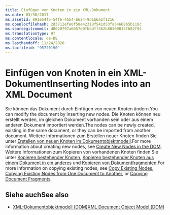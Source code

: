 ```yaml
---
title: Einfügen von Knoten in ein XML-Dokument
ms.date: 03/30/2017
ms.assetid: 891e54f5-54f6-4bb4-b624-9d1b6a1f1216
ms.openlocfilehash: 2d3712efe0f50e42318f541d53fa54668b5b119c
ms.sourcegitcommit: d8020797a6657d0fbbdff362b80300815f682f94
ms.translationtype: HT
ms.contentlocale: de-DE
ms.lasthandoff: 11/24/2020
ms.locfileid: "95720190"
---
```

# <a name="inserting-nodes-into-an-xml-document"></a><span data-ttu-id="af7b8-102">Einfügen von Knoten in ein XML-Dokument</span><span class="sxs-lookup"><span data-stu-id="af7b8-102">Inserting Nodes into an XML Document</span></span>

<span data-ttu-id="af7b8-103">Sie können das Dokument durch Einfügen von neuen Knoten ändern.</span><span class="sxs-lookup"><span data-stu-id="af7b8-103">You can modify the document by inserting new nodes.</span></span> <span data-ttu-id="af7b8-104">Die Knoten können neu erstellt werden, im gleichen Dokument vorhanden sein oder aus einem anderen Dokument importiert werden.</span><span class="sxs-lookup"><span data-stu-id="af7b8-104">The nodes can be newly created, existing in the same document, or they can be imported from another document.</span></span> <span data-ttu-id="af7b8-105">Weitere Informationen zum Erstellen neuer Knoten finden Sie unter [Erstellen von neuen Knoten im Dokumentobjektmodell](create-new-nodes-in-the-dom.md).</span><span class="sxs-lookup"><span data-stu-id="af7b8-105">For more information about creating new nodes, see [Create New Nodes in the DOM](create-new-nodes-in-the-dom.md).</span></span> <span data-ttu-id="af7b8-106">Weitere Informationen zum Kopieren von vorhandenen Knoten finden Sie unter [Kopieren bestehender Knoten](copy-existing-nodes.md), [Kopieren bestehender Knoten aus einem Dokument in ein anderes](copying-existing-nodes-from-one-document-to-another.md) und [Kopieren von Dokumentfragmenten](copying-document-fragments.md).</span><span class="sxs-lookup"><span data-stu-id="af7b8-106">For more information on copying existing nodes, see [Copy Existing Nodes](copy-existing-nodes.md), [Copying Existing Nodes from One Document to Another](copying-existing-nodes-from-one-document-to-another.md), or [Copying Document Fragments](copying-document-fragments.md).</span></span>  
  
## <a name="see-also"></a><span data-ttu-id="af7b8-107">Siehe auch</span><span class="sxs-lookup"><span data-stu-id="af7b8-107">See also</span></span>

- [<span data-ttu-id="af7b8-108">XML-Dokumentobjektmodell (DOM)</span><span class="sxs-lookup"><span data-stu-id="af7b8-108">XML Document Object Model (DOM)</span></span>](xml-document-object-model-dom.md)
